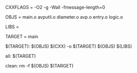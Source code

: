 CXXFLAGS =	-O2 -g -Wall -fmessage-length=0

OBJS =		main.o avputil.o diameter.o avp.o entry.o logic.o

LIBS =

TARGET =	main

$(TARGET):	$(OBJS)
	$(CXX) -o $(TARGET) $(OBJS) $(LIBS)

all:	$(TARGET)

clean:
	rm -f $(OBJS) $(TARGET)
